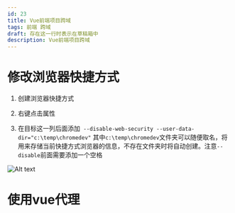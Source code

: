 ```yaml
---
id: 23
title: Vue前端项目跨域
tags: 前端 跨域
draft: 存在这一行时表示在草稿箱中
description: Vue前端项目跨域
---
```


# 修改浏览器快捷方式

1. 创建浏览器快捷方式

2. 右键点击属性

3. 在目标这一列后面添加` --disable-web-security --user-data-dir="c:\temp\chromedev"`
其中`c:\temp\chromedev`文件夹可以随便取名，将用来存储当前快捷方式浏览器的信息，不存在文件夹时将自动创建。注意`--disable`前面需要添加一个空格

![Alt text](assets/VueCrossDomainProxyConfiguration/image.png)

# 使用vue代理

